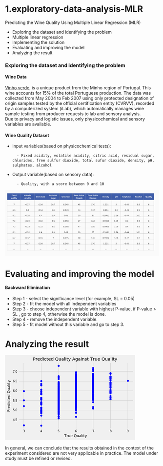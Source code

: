 # 1.exploratory-data-analysis-MLR

Predicting the Wine Quality Using Multiple Linear Regression (MLR)

- Exploring the dataset and identifying the problem
- Multiple linear regression
- Implementing the solution
- Evaluating and improving the model
- Analyzing the result

### Exploring the dataset and identifying the problem

#### Wine Data

[Vinho verde][1], is a unique product from the Minho region of Portugal. This wine accounts for 15% of the total Portuguese production. The data was collected from May 2004 to Feb 2007 using only protected designation of origin samples tested by the official certification entity (CVRVV), recorded by a computerized system (iLab), which automatically manages wine sample testing from producer requests to lab and sensory analysis.<br>
Due to privacy and logistic issues, only physicochemical and sensory variables are available.

#### Wine Quality Dataset

- Input variables(based on physicochemical tests):

        - Fixed acidity, volatile acidity, citric acid, residual sugar, chlorides, free sulfur dioxide, total sufur dioxide, density, pH, sulphates, alcohol

- Output variable(based on sensory data):

        - Quality, with a score between 0 and 10

![Dataset][2]

# Evaluating and improving the model

#### Backward Elimination

- Step 1 - select the significance level (for example, SL = 0.05)
- Step 2 - fit the model with all independent variables
- Step 3 - choose independent variable with highest P-value, if P-value > SL , go to step 4, otherwise the model is done.
- Step 4 - remove the independent variable.
- Step 5 - fit model without this variable and go to step 3.

# Analyzing the result

![predicted wine result][3]

In general, we can conclude that the results obtained in the context of the experiment considered are not very applicable in practice. The model under study must be refined or revised.

[1]: https://en.wikipedia.org/wiki/Vinho_Verde
[2]: img/dataset.PNG
[3]: img/predicted_result.png
